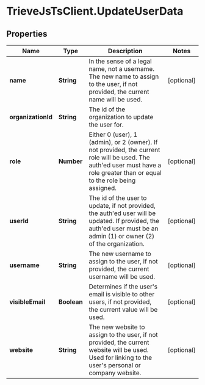 # TrieveJsTsClient.UpdateUserData

## Properties

Name | Type | Description | Notes
------------ | ------------- | ------------- | -------------
**name** | **String** | In the sense of a legal name, not a username. The new name to assign to the user, if not provided, the current name will be used. | [optional] 
**organizationId** | **String** | The id of the organization to update the user for. | 
**role** | **Number** | Either 0 (user), 1 (admin), or 2 (owner). If not provided, the current role will be used. The auth&#39;ed user must have a role greater than or equal to the role being assigned. | [optional] 
**userId** | **String** | The id of the user to update, if not provided, the auth&#39;ed user will be updated. If provided, the auth&#39;ed user must be an admin (1) or owner (2) of the organization. | [optional] 
**username** | **String** | The new username to assign to the user, if not provided, the current username will be used. | [optional] 
**visibleEmail** | **Boolean** | Determines if the user&#39;s email is visible to other users, if not provided, the current value will be used. | [optional] 
**website** | **String** | The new website to assign to the user, if not provided, the current website will be used. Used for linking to the user&#39;s personal or company website. | [optional] 


